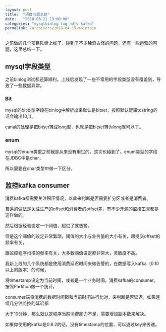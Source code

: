 ```yaml
---
layout: post
title:  "项目问题总结"
date:   "2018-03-22 13:00:00"
categories: "mysqlbinlog log hdfs kafka"
permalink: /archivers/2018-04-15-maintain
---
```


之前做的几个项目陆续上线了，碰到了不少稀奇古怪的问题，还有一些运营的问题，这里总结一下。

## mysql字段类型

之前binlog测试都还算顺利，上线后发现了一些不常用的字段类型没有覆盖到，导致了一些数据异常。

### Bit 

mysql的bit类型字段在binlog中解析出来默认是bitset，按照默认逻辑tostring的话会输出{0,1}。

canal的处理是把bitset转成long型，也就是把bitset转为long就可以了。

### enum

mysql的enum类型之前我是从来没有用过的，这次也碰到了。enum类型的字段在JDBC中是char，

所以需要在char类型中做一下区分。

## 监控kafka consumer

消费kafka都需要关注积压情况，以此来判断是否需要扩分区或者是消费者。

普遍的做法是关注生产的offset和消费者的offset差，有不少开源的监控工具都是这样做的。

然后根据经验设定一个阈值，超过了就告警。

但是这个阈值的设定非常繁琐，阈值的大小与业务量的大小有关，跟提交offset的频率有关，

跟监控程序扫描的频率有关，大多数阈值设定都非常大，灵敏度不高。

我新上线的几个系统都是使用消费延迟时间来做告警的，在数据写入kafka（0.10以上的版本）的时候，

将timestamp设定为当前时间，或者是一个业务时间。消费kafka的consumer，按照Partition做一个统计，

consumer端将消费的数据时间戳和当前时间进行比对，来判断是否延迟，如果连续几分钟监控的延迟都

大于10分钟，那么就认定程序当前消费能力不足，需要增加副本数来解决。

如果你使用的kafka是0.8.2的话，没有timestamp的位置，可以通过key来传递。
